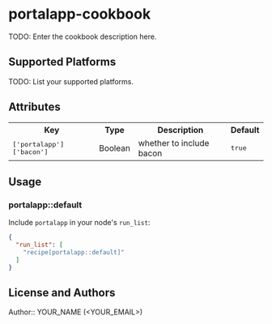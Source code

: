 # portalapp-cookbook

TODO: Enter the cookbook description here.

## Supported Platforms

TODO: List your supported platforms.

## Attributes

<table>
  <tr>
    <th>Key</th>
    <th>Type</th>
    <th>Description</th>
    <th>Default</th>
  </tr>
  <tr>
    <td><tt>['portalapp']['bacon']</tt></td>
    <td>Boolean</td>
    <td>whether to include bacon</td>
    <td><tt>true</tt></td>
  </tr>
</table>

## Usage

### portalapp::default

Include `portalapp` in your node's `run_list`:

```json
{
  "run_list": [
    "recipe[portalapp::default]"
  ]
}
```

## License and Authors

Author:: YOUR_NAME (<YOUR_EMAIL>)
